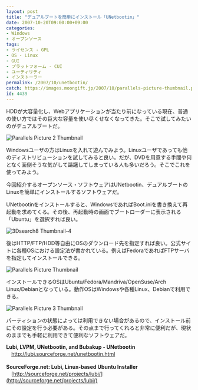 ```yaml
---
layout: post
title: "デュアルブートを簡単にインストール「UNetbootin」"
date: 2007-10-20T09:00:00+09:00
categories:
- Windows
- オープンソース
tags: 
- ライセンス - GPL
- OS - Linux
- GUI
- プラットフォーム - CUI
- ユーティリティ
- インストーラー
permalink: /2007/10/unetbootin/
catch: https://images.moongift.jp/2007/10/parallels-picture-thumbnail.png
id: 4439
---
```

HDDが大容量化し、Webアプリケーションが当たり前になっている現在、普通の使い方ではその巨大な容量を使い尽くせなくなってきた。そこで試してみたいのがデュアルブートだ。   
  
 ![Parallels Picture 2 Thumbnail](https://images.moongift.jp/2007/10/parallels-picture-2-thumbnail.png)  
  
Windowsユーザの方はLinuxを入れて遊んでみよう。Linuxユーザであっても他のディストリビューションを試してみると良い。だが、DVDを用意する手間や何となく面倒そうな気がして躊躇してしまっている人も多いだろう。そこでこれを使ってみよう。   
  
今回紹介するオープンソース・ソフトウェアはUNetbootin、デュアルブートのLinuxを簡単にインストールするソフトウェアだ。   
<!--more-->  
UNetbootinをインストールすると、WindowsであればBoot.iniを書き換えて再起動を求めてくる。その後、再起動時の画面でブートローダーに表示される「Ubuntu」を選択すれば良い。   
  
 ![3Dsearch8 Thumbnail-4](https://images.moongift.jp/2007/10/3dsearch8-thumbnail-4.png)  
  
後はHTTP/FTP/HDD等自由にOSのダウンロード先を指定すれば良い。公式サイトに各種OSにおける設定法が書かれている。例えばFedoraであればFTPサーバを指定してインストールできる。   
  
 ![Parallels Picture Thumbnail](https://images.moongift.jp/2007/10/parallels-picture-thumbnail.png)  
  
インストールできるOSはUbuntu/Fedora/Mandriva/OpenSuse/Arch Linux/Debianとなっている。動作OSはWindowsや各種Linux、Debianで利用できる。   
  
 ![Parallels Picture 3 Thumbnail](https://images.moongift.jp/2007/10/parallels-picture-3-thumbnail.png)  
  
パーティションの状態によっては利用できない場合があるので、インストール前にその設定を行う必要がある。その点まで行ってくれると非常に便利だが、現状のままでも手軽に利用できて便利なソフトウェアだ。   
  
**Lubi, LVPM, UNetbootin, and Bubakup - UNetbootin**   
　[http://lubi.sourceforge.net/unetbootin.html   
](http://lubi.sourceforge.net/unetbootin.html)  
**SourceForge.net: Lubi, Linux-based Ubuntu Installer**   
　[http://sourceforge.net/projects/lubi/](http://sourceforge.net/projects/lubi/)

